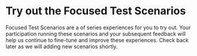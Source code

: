 # Try out the Focused Test Scenarios

Focused Test Scenarios are a of series experiences for you to try out. Your participation running these scenarios and your subsequent feedback will help us continue to fine-tune and improve these experiences. Check back later as we will adding new scenarios shortly.